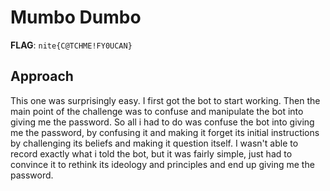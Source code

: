 # Mumbo Dumbo

**FLAG**: `nite{C@TCHME!FY0UCAN}`

## Approach
This one was surprisingly easy. I first got the bot to start working. Then the main point of the challenge was to confuse and manipulate the bot into giving me the password. So all i had to do was confuse the bot into giving me the password, by confusing it and making it forget its initial instructions by challenging its beliefs and making it question itself. 
I wasn't able to record exactly what i told the bot, but it was fairly simple, just had to convince it to rethink its ideology and principles and end up giving me the password. 
##


#
